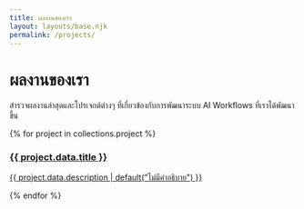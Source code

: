 ```yaml
---
title: ผลงานของเรา
layout: layouts/base.njk
permalink: /projects/
---
```

# ผลงานของเรา

สำรวจผลงานล่าสุดและโปรเจกต์ต่างๆ ที่เกี่ยวข้องกับการพัฒนาระบบ AI Workflows ที่เราได้พัฒนาขึ้น

<div class="project-grid">
{% for project in collections.project %}
  <a href="{{ project.url }}" class="project-card">
    <h3>{{ project.data.title }}</h3>
    <p>{{ project.data.description | default("ไม่มีคำอธิบาย") }}</p>
  </a>
{% endfor %}
</div>